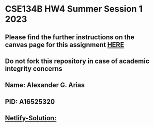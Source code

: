 # CSE134B HW4     Summer Session 1 2023 

## Please find the further instructions on the canvas page for this assignment [HERE](https://canvas.ucsd.edu/courses/47482/assignments/664163)

## Do not fork this repository in case of academic integrity concerns 

## Name: Alexander G. Arias

## PID: A16525320

## [Netlify-Solution:](https://main--aquamarine-beignet-8364c0.netlify.app/part1-dom.html)